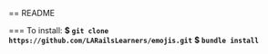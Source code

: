 == README

=== To install:
**$ `git clone https://github.com/LARailsLearners/emojis.git`**
**$ `bundle install`**
